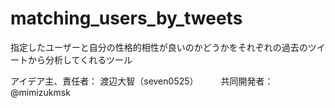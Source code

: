 # matching_users_by_tweets
指定したユーザーと自分の性格的相性が良いのかどうかをそれぞれの過去のツイートから分析してくれるツール
 
アイデア主、責任者：
渡辺大智（seven0525）
　　
共同開発者：
@mimizukmsk
